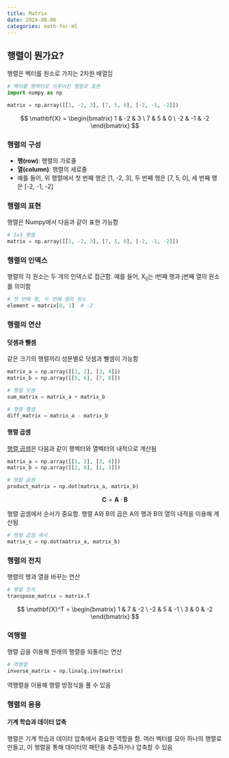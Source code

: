 ```yaml
---
title: Matrix
date: 2024-08-06
categories: math-for-ml
---
```


## 행렬이 뭔가요?

행렬은 벡터를 원소로 가지는 <span class="blindfold" data-hint="">2차원 배열</span>임

```python
# 벡터를 행벡터로 이루어진 행렬로 표현
import numpy as np

matrix = np.array([[1, -2, 3], [7, 5, 0], [-2, -1, -2]])
```

$$
\mathbf{X} = \begin{bmatrix}
1 & -2 & 3 \
7 & 5 & 0 \
-2 & -1 & -2
\end{bmatrix}
$$

### 행렬의 구성

- **행(row)**: 행렬의 가로줄
- **열(column)**: 행렬의 세로줄
- 예를 들어, 위 행렬에서 첫 번째 행은 [1, -2, 3], 두 번째 행은 [7, 5, 0], 세 번째 행은 [-2, -1, -2]

### 행렬의 표현

행렬은 Numpy에서 다음과 같이 표현 가능함

```python
# 3x3 행렬
matrix = np.array([[1, -2, 3], [7, 5, 0], [-2, -1, -2]])
```

### 행렬의 인덱스

행렬의 각 원소는 두 개의 인덱스로 접근함. 예를 들어, X<sub>ij</sub>는 i번째 행과 j번째 열의 원소를 의미함

```python
# 첫 번째 행, 두 번째 열의 원소
element = matrix[0, 1]  # -2
```

### 행렬의 연산

#### 덧셈과 뺄셈

같은 크기의 행렬끼리 성분별로 덧셈과 뺄셈이 가능함

```python
matrix_a = np.array([[1, 2], [3, 4]])
matrix_b = np.array([[5, 6], [7, 8]])

# 행렬 덧셈
sum_matrix = matrix_a + matrix_b

# 행렬 뺄셈
diff_matrix = matrix_a - matrix_b
```

#### 행렬 곱셈

[행렬 곱셈](https://matrixmultiplication.xyz/)은 다음과 같이 행벡터와 열벡터의 <span class="blindfold" data-hint="">내적</span>으로 계산됨

```python
matrix_a = np.array([[1, 2], [3, 4]])
matrix_b = np.array([[2, 0], [1, 3]])

# 행렬 곱셈
product_matrix = np.dot(matrix_a, matrix_b)
```

$$
\mathbf{C} = \mathbf{A} \cdot \mathbf{B}
$$

행렬 곱셈에서 순서가 중요함. 행렬 A와 B의 곱은 A의 행과 B의 열의 내적을 이용해 계산됨

```python
# 행렬 곱셈 예시
matrix_c = np.dot(matrix_a, matrix_b)
```

### 행렬의 전치

행렬의 <span class="blindfold" data-hint="">행과 열을 바꾸는</span> 연산

```python
# 행렬 전치
transpose_matrix = matrix.T
```

$$
\mathbf{X}^T = \begin{bmatrix}
1 & 7 & -2 \
-2 & 5 & -1 \
3 & 0 & -2
\end{bmatrix}
$$

### 역행렬

행렬 곱을 이용해 원래의 행렬을 되돌리는 연산

```python
# 역행렬
inverse_matrix = np.linalg.inv(matrix)
```

역행렬을 이용해 <span class="blindfold" data-hint="">행렬 방정식</span>을 풀 수 있음

### 행렬의 응용

#### 기계 학습과 데이터 압축

행렬은 기계 학습과 데이터 압축에서 중요한 역할을 함. 여러 벡터를 모아 하나의 행렬로 만들고, 이 행렬을 통해 <span class="blindfold" data-hint="">데이터의 패턴을 추출</span>하거나 압축할 수 있음

